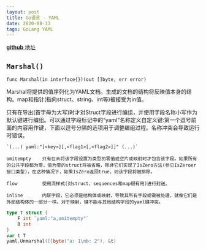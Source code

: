 ```yaml
---
layout: post
title: Go语言 - YAML
date: 2020-08-13
tags: GoLang YAML
---
```


[**github** 地址]( [https://github.com/go-yaml/yaml](https://link.zhihu.com/?target=https%3A//github.com/go-yaml/yaml))

## `Marshal()`

`func Marshal(in interface{})(out []byte, err error)`

Marshal将提供的值序列化为YAML文档。生成的文档的结构将反映值本身的结构。map和指针(指向struct、string、int等)被接受为in值。

只有在导出(首字母为大写)时才对Struct字段进行编组，并使用字段名称小写作为默认键进行编组。可以通过字段标记中的“yaml”名称定义自定义键:第一个逗号前面的内容用作键，下面以逗号分隔的选项用于调整编组过程。名称冲突会导致运行时错误。

```
`(...) yaml:"[<key>][,<flag1>[,<flag2>]]" (...)`
```

```
omitempty    只有在未将该字段设置为类型的零值或空片或映射时才包含该字段。如果所有的公共字段都为零，值为零的struct将被省略，除非它们实现了IsZero方法(参见IsZeroer接口类型)，在这种情况下，如果IsZero返回true，则该字段将被排除。

flow         使用流样式(对struct、sequences和map很有用)进行封送。

inline       内联字段，它必须是结构体或映射，导致其所有字段或键被处理，就像它们是外部结构体的一部分一样。对于映射，键不能与其他结构字段的yaml键冲突。
```

```go
type T struct {
    F int `yaml:"a,omitempty"`
    B int
}
var t T
yaml.Unmarshal([]byte("a: 1\nb: 2"), &t)
```

